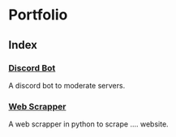 # Portfolio

## Index

<!-- Talvez por linhas ou por tabela o indice.. ainda a ver-->

<!--
 1st semester | Project
 :-----: | :----: 
 LI1   | [Find Project Here](https://github.com/DvdDuarte/Projeto-LI1) -->

<!--
- []()
- []()
- []()
- []()
- []()
- []()
- []()
- []()
-->

### [Discord Bot](https://github.com/DvdDuarte/SR240Z)
A discord bot to moderate servers.
<!-- insert image -->

### [Web Scrapper](https://github.com/DvdDuarte/Projeto-LI1) 
A web scrapper in python to scrape .... website.
